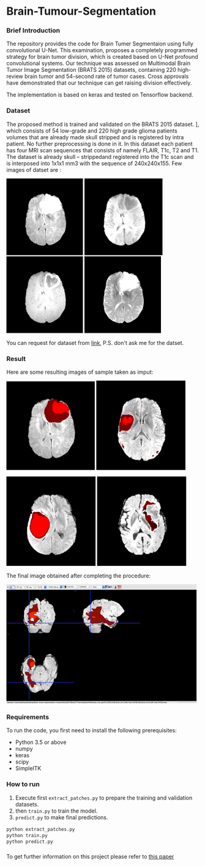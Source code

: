 # Brain-Tumour-Segmentation

### Brief Introduction

The repository provides the code for Brain Tumer Segmentaion using fully convolutional U-Net. This examination, proposes a completely programmed strategy for brain tumor division, which is created based on U-Net profound convolutional systems. Our technique was assessed on Multimodal Brain Tumor Image Segmentation (BRATS 2015) datasets, containing 220 high-review brain tumor and 54-second rate of tumor cases. Cross approvals have demonstrated that our technique can get raising division effectively.

The implementation is based on keras and tested on Tensorflow backend.

### Dataset

The proposed method is trained and validated on the BRATS 2015 dataset. ], which consists of 54 low-grade and 220 high grade glioma patients volumes that are already made skull stripped and is registered by intra patient. No further preprocessing is done in it. In this dataset each patient has four MRI scan sequences that consists of namely FLAIR, T1c, T2 and T1. The dataset is already skull – strippedand registered into the T1c scan and is interposed into 1x1x1 mm3 with the sequence of 240x240x155. Few images of datset are :

![Flair](imgs/Flair.png)
![T1](imgs/T1.png)
![T1c](imgs/T1c.png)
![T2](imgs/T2.png)

You can request for dataset from [link](https://www.smir.ch/BraTS/Start2015),
P.S. don't ask me for the datset.

### Result
Here are some resulting images of sample taken as imput:

![](imgs/Picture1.png)
![](imgs/Picture2.png)

![](imgs/Picture3.png)
![](imgs/Picture4.png)

The final image obtained after completing the procedure:

![](imgs/RESULT.png)

### Requirements

To run the code, you first need to install the following prerequisites: 

* Python 3.5 or above
* numpy
* keras
* scipy
* SimpleITK

### How to run

1. Execute first `extract_patches.py` to prepare the training and validation datasets.
2. then `train.py` to train the model.
3. `predict.py` to make final predictions.

```
python extract_patches.py
python train.py
python predict.py
```

###

To get further information on this project please refer to [this paper](http://www.jmdet.com/wp-content/uploads/2019/02/4jmdet_12_2_4-2.pdf)
